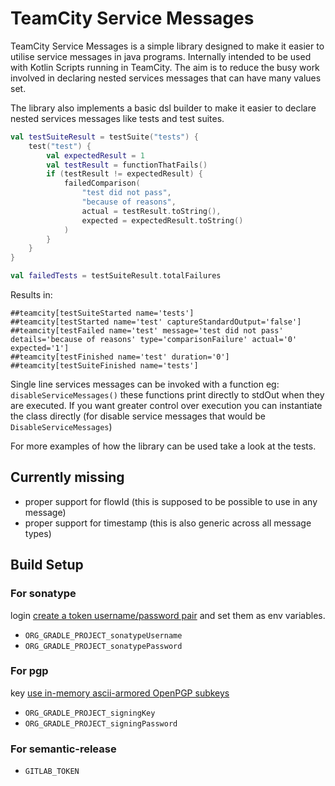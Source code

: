 # TeamCity Service Messages

TeamCity Service Messages is a simple library designed to make it easier to utilise service messages in java programs.
Internally intended to be used with Kotlin Scripts running in TeamCity. The aim is to reduce the busy work involved in
declaring nested services messages that can have many values set.

The library also implements a basic dsl builder to make it easier to declare nested services messages like tests and
test suites.

```kotlin
val testSuiteResult = testSuite("tests") {
    test("test") {
        val expectedResult = 1
        val testResult = functionThatFails()
        if (testResult != expectedResult) {
            failedComparison(
                "test did not pass",
                "because of reasons",
                actual = testResult.toString(),
                expected = expectedResult.toString()
            )
        }
    }
}

val failedTests = testSuiteResult.totalFailures
```

Results in:

```text
##teamcity[testSuiteStarted name='tests']
##teamcity[testStarted name='test' captureStandardOutput='false']
##teamcity[testFailed name='test' message='test did not pass' details='because of reasons' type='comparisonFailure' actual='0' expected='1']
##teamcity[testFinished name='test' duration='0']
##teamcity[testSuiteFinished name='tests']
```

Single line services messages can be invoked with a function eg: `disableServiceMessages()` these functions print
directly to stdOut when they are executed. If you want greater control over execution you can instantiate the class
directly (for disable service messages that would be `DisableServiceMessages`)

For more examples of how the library can be used take a look at the tests.

## Currently missing

- proper support for flowId (this is supposed to be possible to use in any message)
- proper support for timestamp (this is also generic across all message types)

## Build Setup

### For sonatype

login [create a token username/password pair](https://blog.solidsoft.pl/2015/09/08/deploy-to-maven-central-using-api-key-aka-auth-token/)
and set them as env variables.

- `ORG_GRADLE_PROJECT_sonatypeUsername`
- `ORG_GRADLE_PROJECT_sonatypePassword`

### For pgp

key [use in-memory ascii-armored OpenPGP subkeys](https://docs.gradle.org/current/userguide/signing_plugin.html#using_in_memory_ascii_armored_openpgp_subkeys)

- `ORG_GRADLE_PROJECT_signingKey`
- `ORG_GRADLE_PROJECT_signingPassword`

### For semantic-release

- `GITLAB_TOKEN`
